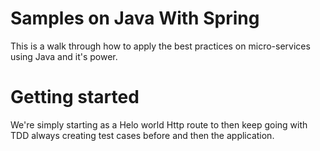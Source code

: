 # Samples on Java With Spring

This is a walk through how to apply the best practices on micro-services using Java and it's power.

# Getting started

We're simply starting as a Helo world Http route to then keep going with TDD always creating test cases before and then the application.

